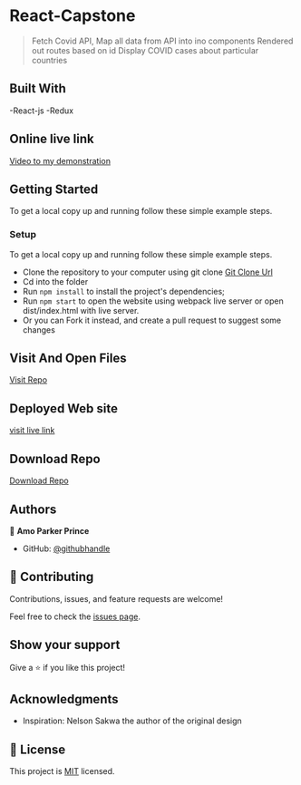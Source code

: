 # React-Capstone

> Fetch Covid API,
> Map all data from API into ino components
> Rendered out routes based on id
> Display COVID cases about particular countries

## Built With

-React-js
-Redux

## Online live link

[Video to my demonstration](https://drive.google.com/file/d/1kzy7Sief6KqaPxV7TzpF9YeZRSjuab61/view?usp=sharing)

## Getting Started

To get a local copy up and running follow these simple example steps.

### Setup

To get a local copy up and running follow these simple example steps.

- Clone the repository to your computer using git clone [Git Clone Url](https://github.com/mrparkersson/school-library)
- Cd into the folder
- Run `npm install` to install the project's dependencies;
- Run `npm start` to open the website using webpack live server or
  open dist/index.html with live server.
- Or you can Fork it instead, and create a pull request to suggest some changes

## Visit And Open Files

[Visit Repo](https://github.com/mrparkersson/school-library)

## Deployed Web site

[visit live link](https://covidapireactapp.netlify.app)

## Download Repo

[Download Repo](https://github.com/mrparkersson/school-library)

## Authors

👤 **Amo Parker Prince**

- GitHub: [@githubhandle](https://github.com/mrparkersson)

## 🤝 Contributing

Contributions, issues, and feature requests are welcome!

Feel free to check the [issues page](https://github.com/mrparkersson/school-library).

## Show your support

Give a ⭐️ if you like this project!

## Acknowledgments

- Inspiration: Nelson Sakwa the author of the original design

## 📝 License

This project is [MIT](./MIT.md) licensed.

